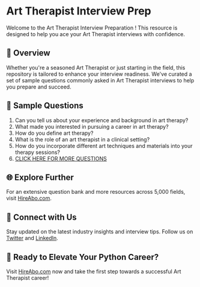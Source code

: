 # Art Therapist Interview Prep

Welcome to the Art Therapist Interview Preparation ! This resource is designed to help you ace your Art Therapist interviews with confidence.

## 🚀 Overview

Whether you're a seasoned Art Therapist or just starting in the field, this repository is tailored to enhance your interview readiness. We've curated a set of sample questions commonly asked in Art Therapist interviews to help you prepare and succeed.

## 📝 Sample Questions

1. Can you tell us about your experience and background in art therapy?
2. What made you interested in pursuing a career in art therapy?
3. How do you define art therapy?
4. What is the role of an art therapist in a clinical setting?
5. How do you incorporate different art techniques and materials into your therapy sessions?
6. [CLICK HERE FOR MORE QUESTIONS](https://hireabo.com/job/6_4_21/Art%20Therapist)

## 🌐 Explore Further

For an extensive question bank and more resources across 5,000 fields, visit [HireAbo.com](https://www.hireabo.com).

## 📱 Connect with Us

Stay updated on the latest industry insights and interview tips. Follow us on [Twitter](https://twitter.com/hireabo) and [LinkedIn](https://www.linkedin.com/in/hire-abo-3609972a8/).

## 🚀 Ready to Elevate Your Python Career?

Visit [HireAbo.com](https://www.hireabo.com) now and take the first step towards a successful Art Therapist career!